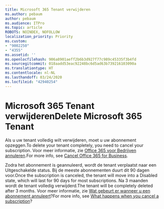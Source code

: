 ```yaml
---
title: Microsoft 365 Tenant verwijderen
ms.author: pebaum
author: pebaum
ms.audience: ITPro
ms.topic: article
ROBOTS: NOINDEX, NOFOLLOW
localization_priority: Priority
ms.custom:
- "9002250"
- "4355"
ms.assetid: ''
ms.openlocfilehash: 906a8901aeff2b6b3d927f77c989c45335f3b4fd
ms.sourcegitcommit: 018aadd53eac92248bc6d5ad63b739216103090a
ms.translationtype: HT
ms.contentlocale: nl-NL
ms.lasthandoff: 03/24/2020
ms.locfileid: "42940254"
---
```

# <a name="delete-microsoft-365-tenant"></a><span data-ttu-id="85057-102">Microsoft 365 Tenant verwijderen</span><span class="sxs-lookup"><span data-stu-id="85057-102">Delete Microsoft 365 Tenant</span></span>

<span data-ttu-id="85057-103">Als u uw tenant volledig wilt verwijderen, moet u uw abonnement opzeggen.</span><span class="sxs-lookup"><span data-stu-id="85057-103">To delete your tenant completely, you need to cancel your subscription.</span></span> <span data-ttu-id="85057-104">Voor meer informatie, zie [Office 365 voor Bedrijven annuleren](https://docs.microsoft.com/microsoft-365/commerce/subscriptions/cancel-your-subscription?view=o365-worldwide).</span><span class="sxs-lookup"><span data-stu-id="85057-104">For more info, see [Cancel Office 365 for Business](https://docs.microsoft.com/microsoft-365/commerce/subscriptions/cancel-your-subscription?view=o365-worldwide).</span></span> 
 
<span data-ttu-id="85057-105">Zodra het abonnement is geannuleerd, wordt de tenant verplaatst naar een Uitgeschakelde status. Bij de meeste abonnementen duurt dit 90 dagen voor.</span><span class="sxs-lookup"><span data-stu-id="85057-105">Once the subscription is canceled, the tenant will move into a Disabled state, which will last for 90 days for most subscriptions.</span></span> <span data-ttu-id="85057-106">Na 3 maanden wordt de tenant volledig verwijderd.</span><span class="sxs-lookup"><span data-stu-id="85057-106">The tenant will be completely deleted after 3 months.</span></span> <span data-ttu-id="85057-107">Voor meer informatie, zie [Wat gebeurt er wanneer u een abonnement annuleert](https://docs.microsoft.com/microsoft-365/commerce/subscriptions/cancel-your-subscription?view=o365-worldwide#what-happens-when-you-cancel-a-subscription)?</span><span class="sxs-lookup"><span data-stu-id="85057-107">For more info, see [What happens when you cancel a subscription](https://docs.microsoft.com/microsoft-365/commerce/subscriptions/cancel-your-subscription?view=o365-worldwide#what-happens-when-you-cancel-a-subscription)?</span></span>
